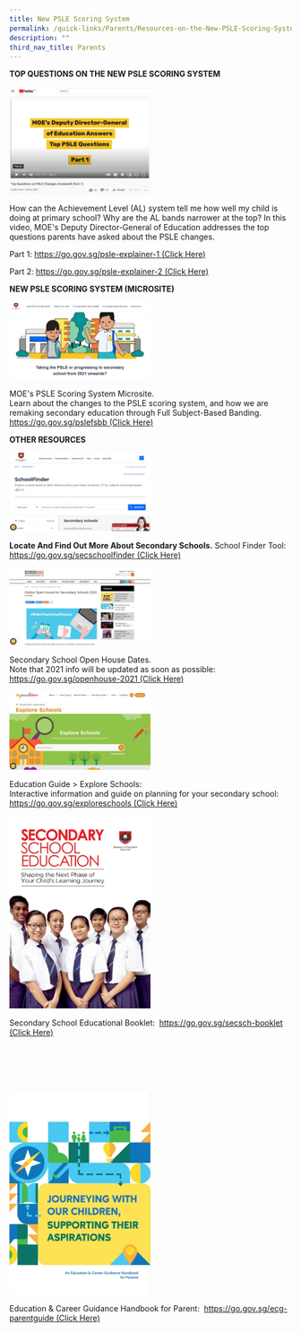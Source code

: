 ```yaml
---
title: New PSLE Scoring System
permalink: /quick-links/Parents/Resources-on-the-New-PSLE-Scoring-System/
description: ""
third_nav_title: Parents
---
```


**TOP QUESTIONS ON THE NEW PSLE SCORING SYSTEM**

<img src="/images/Top%20Question.jpg" 
     style="width:50%">

How can the Achievement Level (AL) system tell me how well my child is doing at primary school? Why are the AL bands narrower at the top? In this video, MOE's Deputy Director-General of Education addresses the top questions parents have asked about the PSLE changes.

Part 1: [https://go.gov.sg/psle-explainer-1 (Click Here)](https://go.gov.sg/psle-explainer-1)

Part 2: [https://go.gov.sg/psle-explainer-2 (Click Here)](https://go.gov.sg/psle-explainer-2)

**NEW PSLE SCORING SYSTEM (MICROSITE)**

<img src="/images/New%20PSLE%20Scoring%20System%20Microsite.jpg" style="width:50%">
		 
MOE's PSLE Scoring System Microsite.  
Learn about the changes to the PSLE scoring system, and how we are remaking secondary education through Full Subject-Based Banding.  
[https://go.gov.sg/pslefsbb (Click Here)](https://go.gov.sg/pslefsbb)


**OTHER RESOURCES**

<img src="/images/SecSchoolFinder.jpg" 
     style="width:50%">
		 
**Locate And Find Out More About Secondary Schools.**
School Finder Tool:  
[https://go.gov.sg/secschoolfinder (Click Here)](https://www.moe.gov.sg/schoolfinder/?journey=Secondary%20school)

<img src="/images/Open%20House%202021.jpg" 
     style="width:50%">

Secondary School Open House Dates.  
Note that 2021 info will be updated as soon as possible:   
[https://go.gov.sg/openhouse-2021 (Click Here)](https://www.schoolbag.edu.sg/story/online-open-house-for-secondary-schools-2020)

<img src="/images/Explore%20Schools.jpg" 
     style="width:50%">

Education Guide > Explore Schools:   
Interactive information and guide on planning for your secondary school:  
[https://go.gov.sg/exploreschools (Click Here)](https://go.gov.sg/exploreschools)

<img src="/images/SecSchool%20Booklet.jpg" 
     style="width:50%">
		
	
Secondary School Educational Booklet: 
[https://go.gov.sg/secsch-booklet (Click Here)](https://go.gov.sg/secsch-booklet)

<br><br><br><br><br>
<img src="/images/ECG%20Parentguide.jpg" 
     style="width:50%">
		 
Education & Career Guidance Handbook for Parent: 
[https://go.gov.sg/ecg-parentguide (Click Here)](https://go.gov.sg/ecg-parentguide)